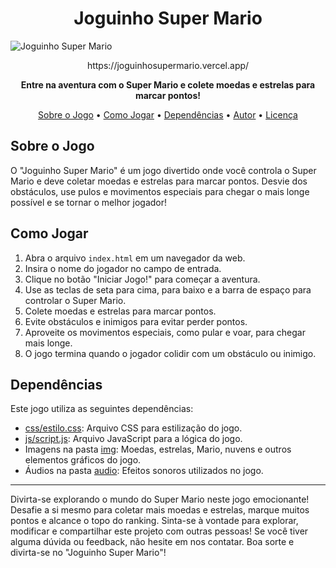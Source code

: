 <h1 align="center">Joguinho Super Mario</h1>

![Joguinho Super Mario](https://meusjoguinhos.vercel.app/img/JoguinhoSuperMario.png)

<p align="center">
  https://joguinhosupermario.vercel.app/
</p>

<p align="center">
  <strong>Entre na aventura com o Super Mario e colete moedas e estrelas para marcar pontos!</strong>
</p>

<p align="center">
  <a href="#sobre-o-jogo">Sobre o Jogo</a> •
  <a href="#como-jogar">Como Jogar</a> •
  <a href="#dependências">Dependências</a> •
  <a href="#autor">Autor</a> •
  <a href="#licença">Licença</a>
</p>

## Sobre o Jogo

O "Joguinho Super Mario" é um jogo divertido onde você controla o Super Mario e deve coletar moedas e estrelas para marcar pontos. Desvie dos obstáculos, use pulos e movimentos especiais para chegar o mais longe possível e se tornar o melhor jogador!

## Como Jogar

1. Abra o arquivo `index.html` em um navegador da web.
2. Insira o nome do jogador no campo de entrada.
3. Clique no botão "Iniciar Jogo!" para começar a aventura.
4. Use as teclas de seta para cima, para baixo e a barra de espaço para controlar o Super Mario.
5. Colete moedas e estrelas para marcar pontos.
6. Evite obstáculos e inimigos para evitar perder pontos.
7. Aproveite os movimentos especiais, como pular e voar, para chegar mais longe.
8. O jogo termina quando o jogador colidir com um obstáculo ou inimigo.

## Dependências

Este jogo utiliza as seguintes dependências:

-   [css/estilo.css](css/estilo.css): Arquivo CSS para estilização do jogo.
-   [js/script.js](js/script.js): Arquivo JavaScript para a lógica do jogo.
-   Imagens na pasta [img](img): Moedas, estrelas, Mario, nuvens e outros elementos gráficos do jogo.
-   Áudios na pasta [audio](audio): Efeitos sonoros utilizados no jogo.

---

Divirta-se explorando o mundo do Super Mario neste jogo emocionante! Desafie a si mesmo para coletar mais moedas e estrelas, marque muitos pontos e alcance o topo do ranking. Sinta-se à vontade para explorar, modificar e compartilhar este projeto com outras pessoas! Se você tiver alguma dúvida ou feedback, não hesite em nos contatar. Boa sorte e divirta-se no "Joguinho Super Mario"!

